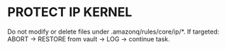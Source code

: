 # PROTECT IP KERNEL
Do not modify or delete files under .amazonq/rules/core/ip/*.
If targeted: ABORT → RESTORE from vault → LOG → continue task.